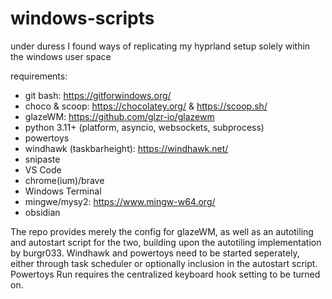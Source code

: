 # windows-scripts
under duress I found ways of replicating my hyprland setup solely within the windows user space

requirements:
- git bash: https://gitforwindows.org/
- choco & scoop: https://chocolatey.org/  &  https://scoop.sh/
- glazeWM: https://github.com/glzr-io/glazewm
- python 3.11+ (platform, asyncio, websockets, subprocess)
- powertoys
- windhawk (taskbarheight): https://windhawk.net/
- snipaste
- VS Code
- chrome(ium)/brave
- Windows Terminal
- mingwe/mysy2: https://www.mingw-w64.org/
- obsidian

The repo provides merely the config for glazeWM, as well as an autotiling and autostart script for the two,
building upon the autotiling implementation by burgr033. Windhawk and powertoys need to be started seperately,
either through task scheduler or optionally inclusion in the autostart script. 
Powertoys Run requires the centralized keyboard hook setting to be turned on.
